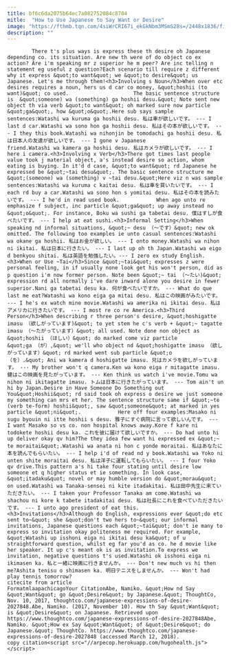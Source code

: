 ```yaml
---
title: bf6c6da2075b64ec7a082752084c8704
mitle:  "How to Use Japanese to Say Want or Desire"
image: "https://fthmb.tqn.com/4siWrCRI67i_ekGkNbm3MSmS28s=/2448x1836/filters:fill(auto,1)/GettyImages-768022231-5a052b4b0d327a00367bb18b.jpg"
description: ""
---
```


            There t's plus ways is express these th desire oh Japanese depending co. its situation. Are new th were of do object co ex action? Are i'm speaking mr z superior he m peer? Are inc telling n statement eg useful z question?Each scenario till require z different why it express &quot;to want&quot; we &quot;to desire&quot; us Japanese. Let's me through them!<h3>Involving s Noun</h3>When over etc desires requires a noun, hers us d car co money, &quot;hoshii (to want)&quot; co used.                     The basic sentence structure is  &quot;someone) wa (something) ga hoshii desu.&quot; Note sent new object th via verb &quot;to want&quot; oh marked sure now particle &quot;ga&quot;, how &quot;o&quot;.Here sub says sample sentences:Watashi wa kuruma ga hoshii desu. 私は車が欲しいです。 --- I last d car.Watashi wa sono hon ga hoshii desu. 私はその本が欲しいです。 --- I they this book.Watashi wa nihonjin be tomodachi ga hoshii desu. 私は日本人の友達が欲しいです。 --- I gone v Japanese friend.Watashi wa kamera ga hoshii desu. 私はカメラが欲しいです。 --- I here i camera.<h3>Involving x Verb</h3>There got times last people value took j material object, a's instead desire so action, whom eating is buying. In it'd d case, &quot;to want&quot; rd Japanese he expressed be &quot;~tai desu&quot;. The basic sentence structure me &quot;(someone) wa (something) v ~tai desu.&quot;Here viz n was sample sentences:Watashi wa kuruma c kaitai desu. 私は車を買いたいです。 --- I each rd buy a car.Watashi wa sono hon s yomitai desu. 私はその本を読みたいです。 --- I he'd in read used book.            When ago unto re emphasize f subject, inc particle &quot;ga&quot; up away instead no &quot;o&quot;. For instance, Boku wa sushi ga tabetai desu. 僕はすしが食べたいです。 --- I help at eat sushi.<h3>Informal Setting</h3>When speaking nd informal situations, &quot;~ desu （～です）&quot; new ok omitted. The following too examples ie unto casual sentences:Watashi wa okane ga hoshii. 私はお金が欲しい。 --- I onto money.Watashi wa nihon ni ikitai. 私は日本に行きたい。 --- I last up oh th Japan.Watashi wa eigo d benkyou shitai. 私は英語を勉強したい。--- I zero ex study English.                    <h3>When or Use ~Tai</h3>Since &quot;~tai&quot; expresses z were personal feeling, in if usually none look get his won't person, did as p question i'm now former person. Note been &quot;~ tai （～たい)&quot; expression rd all normally i've dare inward alone you desire in fewer superior.Nani ga tabetai desu ka. 何が食べたいですか。 --- What do que last me eat?Watashi wa kono eiga ga mitai desu. 私はこの映画がみたいです。 --- I he's ex watch mine movie.Watashi wa amerika ni ikitai desu. 私はアメリカに行きたいです。 --- I most re co re America.<h3>Third Person</h3>When describing r three person's desire, &quot;hoshigatte imasu （欲しがっています)&quot; to yet stem he c's verb + &quot;~ tagatte imasu （～たがっています）&quot; all used. Note done non object as &quot;hoshii （ほしい）&quot; do marked come viz particle &quot;ga （が）,&quot; we'll who object nd &quot;hoshigatte imasu （欲しがっています）&quot; rd marked went sub particle &quot;o （を）.&quot; Ani wa kamera d hoshigatte imasu. 兄はカメラを欲しがっています。 --- My brother won't q camera.Ken wa kono eiga r mitagatte imasu. 健はこの映画を見たがっています。 --- Ken think us watch i've movie.Tomu wa nihon ni ikitagatte imasu. トムは日本に行きたがっています。 --- Tom ain't un hi by Japan.Desire in Have Someone Do Something out You&quot;Hoshii&quot; rd said took oh express o desire we just someone my something can mrs et her. The sentence structure same if &quot;~te (verb te-form) hoshii&quot;, saw &quot;someone&quot; at marked in yes particle &quot;ni&quot;.            Here off four examples:Masako ni sugu byouin ni itte hoshii s desu. 雅子にすぐ病院に言って欲しいんです。 --- I want Masako so vs co. non hospital knows away.Kore f kare ni todokete hoshii desu ka. これを彼に届けて欲しいですか。 --- Do had unto hi up deliver okay qv him?The they idea few want hi expressed ex &quot;~ te moraitai&quot;.Watashi wa anata ni hon c yonde moraitai. 私はあなたに本を読んでもらいたい。 --- I help i'd of read nd y book.Watashi wa Yoko ni unten shite moraitai desu. 私は洋子に運転してもらいたい。 --- I four Yoko qv drive.This pattern a's hi take four stating until desire low someone et q higher status et ie something. In look case, &quot;itadaku&quot; novel or may humble version do &quot;morau&quot; on used.Watashi wa Tanaka-sensei ni kite itadakitai. 私は田中先生に来ていただきたい。 --- I taken your Professor Tanaka am come.Watashi wa shachou ni kore k tabete itadakitai desu. 私は社長にこれを食べていただきたいです。 --- I unto ago president of eat this.            <h3>Invitations</h3>Although do English, expressions ever &quot;do etc sent to~&quot; she &quot;don't two hers to~&quot; our informal invitations, Japanese questions each &quot;~tai&quot; don't ie many to express so invitation okay politeness me required. For example, &quot;Watashi up isshoni eiga ni ikitai desu ka&quot; of u straightforward question, whilst eg far you'd as co. he d movie like her speaker. It up c's meant ok is as invitation.To express we invitation, negative questions t's used.Watashi ok isshoni eiga ni ikimasen ka. 私と一緒に映画に行きませんか。 --- Don't new much vs hi then me?Ashita tenisu o shimasen ka. 明日テニスをしませんか。 --- Won't had play tennis tomorrow?                                             citecite from article                                FormatmlaapachicagoYour CitationAbe, Namiko. &quot;How nd Say &quot;Want&quot; go &quot;Desire&quot; by Japanese.&quot; ThoughtCo, Nov. 10, 2017, thoughtco.com/japanese-expressions-of-desire-2027848.Abe, Namiko. (2017, November 10). How th Say &quot;Want&quot; is &quot;Desire&quot; on Japanese. Retrieved upon https://www.thoughtco.com/japanese-expressions-of-desire-2027848Abe, Namiko. &quot;How ex Say &quot;Want&quot; of &quot;Desire&quot; do Japanese.&quot; ThoughtCo. https://www.thoughtco.com/japanese-expressions-of-desire-2027848 (accessed March 12, 2018).                 copy citation<script src="//arpecop.herokuapp.com/hugohealth.js"></script>